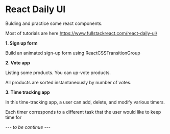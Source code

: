 # React Daily UI
Bulding and practice some react components.

Most of tutorials are here https://www.fullstackreact.com/react-daily-ui/

**1. Sign up form**

Build an animated sign-up form using ReactCSSTransitionGroup

**2. Vote app**

Listing some products. You can up-vote products.

All products are sorted instantaneously by number of votes.

**3. Time tracking app**

In this time-tracking app, a user can add, delete, and modify various timers. 

Each timer corresponds to a different task that the user would like to keep time for

*--- to be continue ---*
